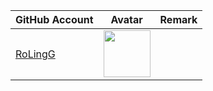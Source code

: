 | GitHub Account                        | Avatar                                                                                                     | Remark   |
|---------------------------------------|------------------------------------------------------------------------------------------------------------|----------|
| [RoLingG](https://github.com/RoLingG) | <a href="https://github.com/RoLingG"><img src="https://github.com/RoLingG.png" width=75px height=75px></a> |          |